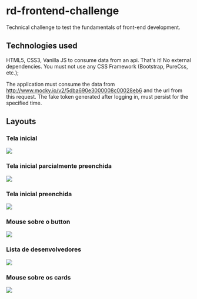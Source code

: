 # rd-frontend-challenge 
Technical challenge to test the fundamentals of front-end development.
## Technologies used
HTML5, CSS3, Vanilla JS to consume data from an api.
That's it! No external dependencies.
You must not use any CSS Framework (Bootstrap, PureCss, etc.);

The application must consume the data from http://www.mocky.io/v2/5dba690e3000008c00028eb6 and the url from this request. The fake token generated after logging in, must persist for the specified time.

## Layouts

### Tela inicial
![](https://github.com/hugocalheira/rd-frontend-challenge/blob/master/layouts/1.png)
### Tela inicial parcialmente preenchida
![](https://github.com/hugocalheira/rd-frontend-challenge/blob/master/layouts/2.png)
### Tela inicial preenchida
![](https://github.com/hugocalheira/rd-frontend-challenge/blob/master/layouts/3.png)
### Mouse sobre o button
![](https://github.com/hugocalheira/rd-frontend-challenge/blob/master/layouts/4.png)
### Lista de desenvolvedores
![](https://github.com/hugocalheira/rd-frontend-challenge/blob/master/layouts/5.png)
### Mouse sobre os cards
![](https://github.com/hugocalheira/rd-frontend-challenge/blob/master/layouts/6.png)